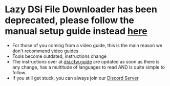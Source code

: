 # Lazy DSi File Downloader has been deprecated, please follow the manual setup guide instead [here](https://dsi.cfw.guide/get-started.html#section-i-prep-work)

- For those of you coming from a video guide, this is the main reason we don't recommend video guides
- Tools become outdated, instructions change
- The instructions over at [dsi.cfw.guide](https://dsi.cfw.guide/) are updated as soon as there is any change, has a multitude of languages to read AND is quite simple to follow.
- If you still get stuck, you can always join our [Discord Server](https://discord.gg/yD3spjv)
